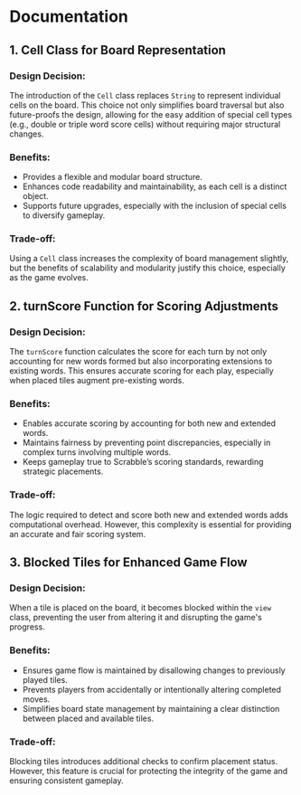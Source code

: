 # Documentation
## 1. Cell Class for Board Representation

### Design Decision:
The introduction of the `Cell` class replaces `String` to represent individual cells on the board. This choice not only simplifies board traversal but also future-proofs the design, allowing for the easy addition of special cell types (e.g., double or triple word score cells) without requiring major structural changes.

### Benefits:

- Provides a flexible and modular board structure.
- Enhances code readability and maintainability, as each cell is a distinct object.
- Supports future upgrades, especially with the inclusion of special cells to diversify gameplay.

### Trade-off:
Using a `Cell` class increases the complexity of board management slightly, but the benefits of scalability and modularity justify this choice, especially as the game evolves.

## 2. turnScore Function for Scoring Adjustments

### Design Decision:
The `turnScore` function calculates the score for each turn by not only accounting for new words formed but also incorporating extensions to existing words. This ensures accurate scoring for each play, especially when placed tiles augment pre-existing words.

### Benefits:

- Enables accurate scoring by accounting for both new and extended words.
- Maintains fairness by preventing point discrepancies, especially in complex turns involving multiple words.
- Keeps gameplay true to Scrabble’s scoring standards, rewarding strategic placements.

### Trade-off:
The logic required to detect and score both new and extended words adds computational overhead. However, this complexity is essential for providing an accurate and fair scoring system.

## 3. Blocked Tiles for Enhanced Game Flow

### Design Decision:
When a tile is placed on the board, it becomes blocked within the `view` class, preventing the user from altering it and disrupting the game's progress.

### Benefits:

- Ensures game flow is maintained by disallowing changes to previously played tiles.
- Prevents players from accidentally or intentionally altering completed moves.
- Simplifies board state management by maintaining a clear distinction between placed and available tiles.

### Trade-off:
Blocking tiles introduces additional checks to confirm placement status. However, this feature is crucial for protecting the integrity of the game and ensuring consistent gameplay.
